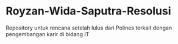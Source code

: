 # Royzan-Wida-Saputra-Resolusi
Repository untuk rencana setelah lulus dari Polines terkait dengan pengembangan karir di bidang IT
